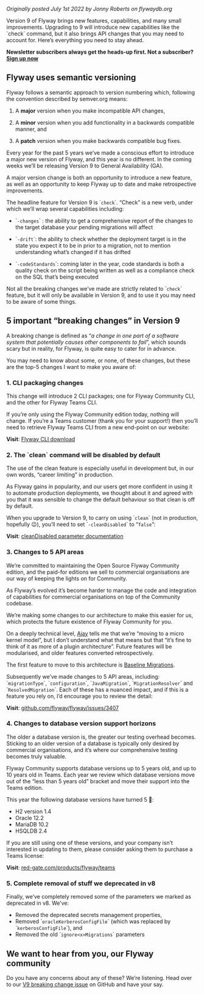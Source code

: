 _Originally posted July 1st 2022 by Jonny Roberts on flywaydb.org_

Version 9 of Flyway brings new features, capabilities, and many small improvements. Upgrading to 9 will introduce new capabilities like the \`check\` command, but it also brings API changes that you may need to account for. Here’s everything you need to stay ahead. 

**Newsletter subscribers always get the heads-up first. Not a subscriber? [Sign up now](https://www.red-gate.com/products/flyway/entrypage/stay-updated)**   

Flyway uses semantic versioning 
--------------------------------

Flyway follows a semantic approach to version numbering which, following the convention described by semver.org means: 

1.  A **major** version when you make incompatible API changes, 

2.  A **minor** version when you add functionality in a backwards compatible manner, and  

3.  A **patch** version when you make backwards compatible bug fixes. 

Every year for the past 5 years we’ve made a conscious effort to introduce a major new version of Flyway, and this year is no different. In the coming weeks we’ll be releasing Version 9 to General Availability (GA). 

A major version change is both an opportunity to introduce a new feature, as well as an opportunity to keep Flyway up to date and make retrospective improvements. 

The headline feature for Version 9 is \``check`\`. “Check” is a new verb, under which we’ll wrap several capabilities including: 

*   \``-changes`\` : the ability to get a comprehensive report of the changes to the target database your pending migrations will affect 
*   \``-drift`\`: the ability to check whether the deployment target is in the state you expect it to be in prior to a migration, not to mention understanding what’s changed if it has drifted 

*   \``-codeStandards`\`: coming later in the year, code standards is both a quality check on the script being written as well as a compliance check on the SQL that’s being executed 

Not all the breaking changes we’ve made are strictly related to \``check`\` feature, but it will only be available in Version 9, and to use it you may need to be aware of some things.  

5 important “breaking changes” in Version 9 
--------------------------------------------

A breaking change is defined as “_a change in one part of a software system that potentially causes other components to fail_”, which sounds scary but in reality, for Flyway, is quite easy to cater for in advance. 

You may need to know about some, or none, of these changes, but these are the top-5 changes I want to make you aware of: 

### 1\. CLI packaging changes 

This change will introduce 2 CLI packages; one for Flyway Community CLI, and the other for Flyway Teams CLI.  

If you’re only using the Flyway Community edition today, nothing will change. If you’re a Teams customer (thank you for your support!) then you’ll need to retrieve Flyway Teams CLI from a new end-point on our website:  

**Visit**: [Flyway CLI download](https://documentation.red-gate.com/fd/command-line-184127404.html) 

### 2\. The \`clean\` command will be disabled by default 

The use of the clean feature is especially useful in development but, in our own words, “career limiting” in production.  

As Flyway gains in popularity, and our users get more confident in using it to automate production deployments, we thought about it and agreed with you that it was sensible to change the default behaviour so that clean is off by default.  

When you upgrade to Version 9, to carry on using \``clean`\` (not in production, hopefully 😉), you’ll need to set \``-cleanDisabled`\` to “`false`”:  

**Visit**: [cleanDisabled parameter documentation](https://documentation.red-gate.com/fd/clean-disabled-184127486.html)  

### 3\. Changes to 5 API areas  

We’re committed to maintaining the Open Source Flyway Community edition, and the paid-for editions we sell to commercial organisations are our way of keeping the lights on for Community. 

As Flyway’s evolved it’s become harder to manage the code and integration of capabilities for commercial organisations on top of the Community codebase.  

We’re making some changes to our architecture to make this easier for us, which protects the future existence of Flyway Community for you.  

On a deeply technical level, [Ajay](https://github.com/DoodleBobBuffPants) tells me that we’re “moving to a micro kernel model”, but I don’t understand what that means but that “it’s fine to think of it as more of a plugin architecture”. Future features will be modularised, and older features converted retrospectively.

The first feature to move to this architecture is [Baseline Migrations](https://documentation.red-gate.com/fd/baseline-migrations-184127465.html). 

Subsequently we’ve made changes to 5 API areas, including: \``migrationType`\`, \``configuration`\`, \``JavaMigration`\`, \``MigrationResolver`\` and \``ResolvedMigration`\`. Each of these has a nuanced impact, and if this is a feature you rely on, I’d encourage you to review the detail: 

**Visit**: [github.com/flyway/flyway/issues/3407](https://github.com/flyway/flyway/issues/3407)  

### 4\. Changes to database version support horizons 

The older a database version is, the greater our testing overhead becomes. Sticking to an older version of a database is typically only desired by commercial organisations, and it’s where our comprehensive testing becomes truly valuable. 

Flyway Community supports database versions up to 5 years old, and up to 10 years old in Teams. Each year we review which database versions move out of the “less than 5 years old” bracket and move their support into the Teams edition. 

This year the following database versions have turned 5 🎂: 

*   H2 version 1.4 
*   Oracle 12.2 
*   MariaDB 10.2 
*   HSQLDB 2.4 

If you are still using one of these versions, and your company isn’t interested in updating to them, please consider asking them to purchase a Teams license: 

**Visit**: [red-gate.com/products/flyway/teams](https://www.red-gate.com/products/flyway/teams/pricing?quantity=10) 

### 5\. Complete removal of stuff we deprecated in v8 

Finally, we’ve completely removed some of the parameters we marked as deprecated in v8. We’ve: 

*   Removed the deprecated secrets management properties, 
*   Removed \``oracleKerberosConfigFile`\` (which was replaced by \``kerberosConfigFile`\`), and
*   Removed the old \``ignore<x>Migrations`\` parameters 

We want to hear from you, our Flyway community 
-----------------------------------------------

Do you have any concerns about any of these? We’re listening. Head over to our [V9 breaking change issue](https://github.com/flyway/flyway/issues/3407) on GitHub and have your say.